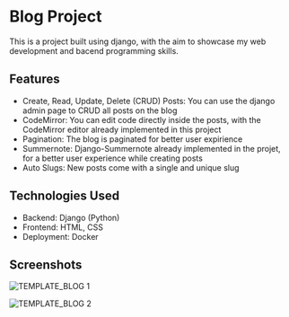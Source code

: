 # Blog Project 

This is a project built using django, with the aim to showcase my web development and bacend programming skills.

## Features

-  Create, Read, Update, Delete (CRUD) Posts: You can use the django admin page to  CRUD all posts on the blog
-  CodeMirror: You can edit code directly inside the posts, with the CodeMirror editor already implemented in this project
-  Pagination: The blog is paginated for better user expirience
-  Summernote: Django-Summernote already implemented in the projet, for a better user experience while creating posts
-  Auto Slugs: New posts come with a single and unique slug

## Technologies Used

- Backend: Django (Python)
- Frontend: HTML, CSS
- Deployment: Docker

## Screenshots
![TEMPLATE_BLOG 1](https://github.com/user-attachments/assets/0df0f911-2ec7-4a45-a0e1-13f8951e8851)

![TEMPLATE_BLOG 2](https://github.com/user-attachments/assets/ec23c251-2917-4ca2-8b71-c5eb58735d9a)
